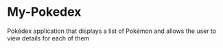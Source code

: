 # My-Pokedex
Pokédex application that displays a list of Pokémon and allows the user to view details for each of them
